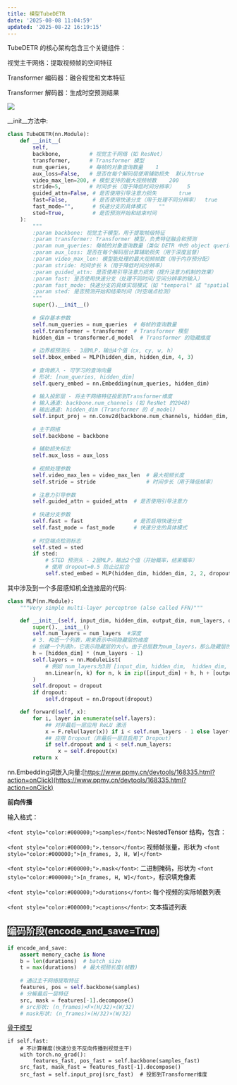 ```yaml
---
title: 模型TubeDETR
date: '2025-08-08 11:04:59'
updated: '2025-08-22 16:19:15'
---
```

TubeDETR 的核心架构包含三个关键组件：

视觉主干网络：提取视频帧的空间特征

Transformer 编码器：融合视觉和文本特征

Transformer 解码器：生成时空预测结果

![](/images/5291f00ccc7b1211a5036203c018ef71.png)



__init__方法中:

```python
class TubeDETR(nn.Module):
    def __init__(
        self,
        backbone,         # 视觉主干网络（如 ResNet）
        transformer,      # Transformer 模型 
        num_queries,      # 每帧的对象查询数量    1
        aux_loss=False,   # 是否在每个解码层使用辅助损失  默认为true
        video_max_len=200, # 模型支持的最大视频帧数    200
        stride=5,         # 时间步长（用于降低时间分辨率）    5
        guided_attn=False, # 是否使用引导注意力损失       true
        fast=False,        # 是否使用快速分支（用于处理不同分辨率）  true
        fast_mode="",      # 快速分支的具体模式	  ""
        sted=True,         # 是否预测开始和结束时间   
    ):
        """
        :param backbone: 视觉主干模型，用于提取帧级特征
        :param transformer: Transformer 模型，负责特征融合和预测
        :param num_queries: 每帧的对象查询数量（类似 DETR 中的 object queries）
        :param aux_loss: 是否在每个解码层计算辅助损失（用于深度监督）
        :param video_max_len: 模型能处理的最大视频帧数（用于内存预分配）
        :param stride: 时间步长 k（用于降低时间分辨率）
        :param guided_attn: 是否使用引导注意力损失（提升注意力机制的效果）
        :param fast: 是否使用快速分支（处理不同时间/空间分辨率的输入）
        :param fast_mode: 快速分支的具体实现模式（如 "temporal" 或 "spatial"）
        :param sted: 是否预测开始和结束时间（时空端点检测）
        """
        super().__init__()
        
        # 保存基本参数
        self.num_queries = num_queries  # 每帧的查询数量
        self.transformer = transformer  # Transformer 模型
        hidden_dim = transformer.d_model  # Transformer 的隐藏维度
        
        # 边界框预测头 - 3层MLP，输出4个值（cx, cy, w, h）
        self.bbox_embed = MLP(hidden_dim, hidden_dim, 4, 3)
        
        # 查询嵌入 - 可学习的查询向量
        # 形状: [num_queries, hidden_dim]
        self.query_embed = nn.Embedding(num_queries, hidden_dim)
        
        # 输入投影层 - 将主干网络特征投影到Transformer维度
        # 输入通道: backbone.num_channels (如 ResNet 的2048)
        # 输出通道: hidden_dim (Transformer 的 d_model)
        self.input_proj = nn.Conv2d(backbone.num_channels, hidden_dim, kernel_size=1)
        
        # 主干网络
        self.backbone = backbone
        
        # 辅助损失标志
        self.aux_loss = aux_loss
        
        # 视频处理参数
        self.video_max_len = video_max_len  # 最大视频长度
        self.stride = stride                # 时间步长（用于降低帧率）
        
        # 注意力引导参数
        self.guided_attn = guided_attn  # 是否使用引导注意力
        
        # 快速分支参数
        self.fast = fast                # 是否启用快速分支
        self.fast_mode = fast_mode      # 快速分支的具体模式
        
        # 时空端点检测标志
        self.sted = sted
        if sted:
            # STED 预测头 - 2层MLP，输出2个值（开始概率，结束概率）
            # 使用 dropout=0.5 防止过拟合
            self.sted_embed = MLP(hidden_dim, hidden_dim, 2, 2, dropout=0.5)
```

其中涉及到一个多层感知机全连接层的代码:

```python
class MLP(nn.Module):
    """Very simple multi-layer perceptron (also called FFN)"""

    def __init__(self, input_dim, hidden_dim, output_dim, num_layers, dropout=0):
        super().__init__()
        self.num_layers = num_layers  #深度
        # 3. 构造一个列表，用来表示中间隐藏层的维度
        # 创建一个列表h，它表示隐藏层的大小。由于总层数为num_layers，那么隐藏层的数量为num_layers-1（因为最后一层是输出层）
        h = [hidden_dim] * (num_layers - 1)
        self.layers = nn.ModuleList(
            # 例如 num_layers为3则 [input_dim, hidden_dim,  hidden_dim, hidden_dim,  hidden_dim, output_dim]
            nn.Linear(n, k) for n, k in zip([input_dim] + h, h + [output_dim])
        )
        self.dropout = dropout
        if dropout:
            self.dropout = nn.Dropout(dropout)

    def forward(self, x):
        for i, layer in enumerate(self.layers):
            ## 对非最后一层应用 ReLU 激活
            x = F.relu(layer(x)) if i < self.num_layers - 1 else layer(x)
            ## 应用 Dropout（非最后一层且启用了 Dropout）
            if self.dropout and i < self.num_layers:
                x = self.dropout(x)
        return x
```

nn.Embedding词嵌入向量:[https://www.ppmy.cn/devtools/168335.html?action=onClick](https://www.ppmy.cn/devtools/168335.html?action=onClick)





**前向传播**

<font style="color:#000000;">输入格式：</font>

`<font style="color:#000000;">samples</font>`<font style="color:#000000;">: NestedTensor 结构，包含：</font>

`<font style="color:#000000;">.tensor</font>`<font style="color:#000000;">: 视频帧张量，形状为 </font>`<font style="color:#000000;">[n_frames, 3, H, W]</font>`

`<font style="color:#000000;">.mask</font>`<font style="color:#000000;">: 二进制掩码，形状为 </font>`<font style="color:#000000;">[n_frames, H, W]</font>`<font style="color:#000000;">，标识填充像素</font>

`<font style="color:#000000;">durations</font>`<font style="color:#000000;">: 每个视频的实际帧数列表</font>

`<font style="color:#000000;">captions</font>`<font style="color:#000000;">: 文本描述列表</font>

## <font style="color:rgba(255, 255, 255, 0.9);background-color:rgb(29, 29, 29);">编码阶段(encode_and_save=True)</font>
```python
if encode_and_save:
    assert memory_cache is None
    b = len(durations)  # batch_size
    t = max(durations)  # 最大视频长度(帧数)
    
    # 通过主干网络提取特征
    features, pos = self.backbone(samples)
    # 分解最后一层特征
    src, mask = features[-1].decompose()  
    # src形状: (n_frames)×F×(H/32)×(W/32)
    # mask形状: (n_frames)×(H/32)×(W/32)
```

[骨干模型](https://www.yuque.com/yuqueyonghucfm7kr/awlus4/txhok00z2u3xlar3)



```plain
if self.fast:
    # 不计算梯度(快速分支不反向传播到视觉主干)
    with torch.no_grad():  
        features_fast, pos_fast = self.backbone(samples_fast)
    src_fast, mask_fast = features_fast[-1].decompose()
    src_fast = self.input_proj(src_fast)  # 投影到Transformer维度
```

